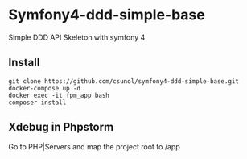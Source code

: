 # Symfony4-ddd-simple-base
Simple DDD API Skeleton with symfony 4

## Install
``` 
git clone https://github.com/csunol/symfony4-ddd-simple-base.git
docker-compose up -d
docker exec -it fpm_app bash
composer install
```
## Xdebug in Phpstorm
Go to PHP|Servers and map the project root to /app
